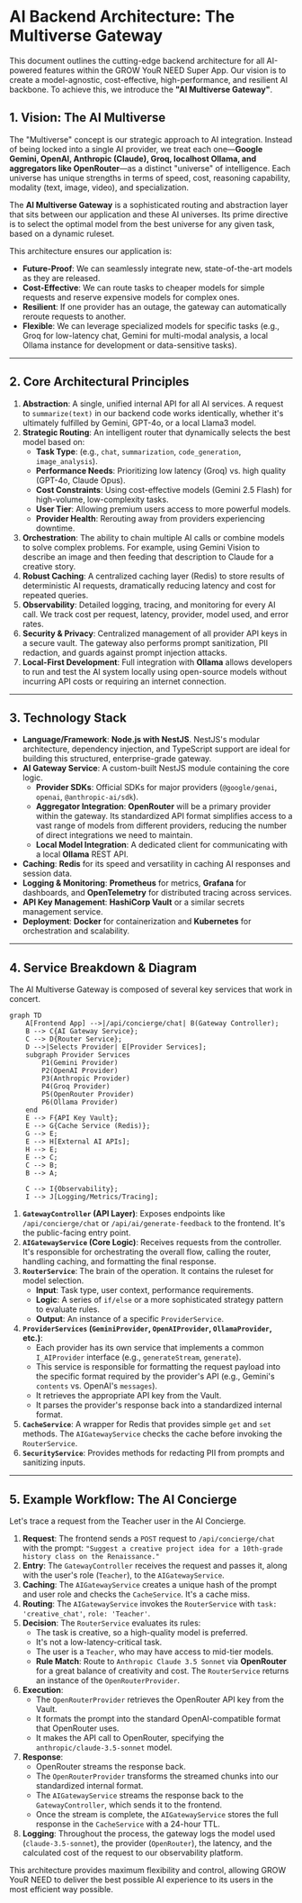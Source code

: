 # AI Backend Architecture: The Multiverse Gateway

This document outlines the cutting-edge backend architecture for all AI-powered features within the GROW YouR NEED Super App. Our vision is to create a model-agnostic, cost-effective, high-performance, and resilient AI backbone. To achieve this, we introduce the **"AI Multiverse Gateway"**.

## 1. Vision: The AI Multiverse

The "Multiverse" concept is our strategic approach to AI integration. Instead of being locked into a single AI provider, we treat each one—**Google Gemini, OpenAI, Anthropic (Claude), Groq, localhost Ollama, and aggregators like OpenRouter**—as a distinct "universe" of intelligence. Each universe has unique strengths in terms of speed, cost, reasoning capability, modality (text, image, video), and specialization.

The **AI Multiverse Gateway** is a sophisticated routing and abstraction layer that sits between our application and these AI universes. Its prime directive is to select the optimal model from the best universe for any given task, based on a dynamic ruleset.

This architecture ensures our application is:
- **Future-Proof**: We can seamlessly integrate new, state-of-the-art models as they are released.
- **Cost-Effective**: We can route tasks to cheaper models for simple requests and reserve expensive models for complex ones.
- **Resilient**: If one provider has an outage, the gateway can automatically reroute requests to another.
- **Flexible**: We can leverage specialized models for specific tasks (e.g., Groq for low-latency chat, Gemini for multi-modal analysis, a local Ollama instance for development or data-sensitive tasks).

---

## 2. Core Architectural Principles

1.  **Abstraction**: A single, unified internal API for all AI services. A request to `summarize(text)` in our backend code works identically, whether it's ultimately fulfilled by Gemini, GPT-4o, or a local Llama3 model.
2.  **Strategic Routing**: An intelligent router that dynamically selects the best model based on:
    -   **Task Type**: (e.g., `chat`, `summarization`, `code_generation`, `image_analysis`).
    -   **Performance Needs**: Prioritizing low latency (Groq) vs. high quality (GPT-4o, Claude Opus).
    -   **Cost Constraints**: Using cost-effective models (Gemini 2.5 Flash) for high-volume, low-complexity tasks.
    -   **User Tier**: Allowing premium users access to more powerful models.
    -   **Provider Health**: Rerouting away from providers experiencing downtime.
3.  **Orchestration**: The ability to chain multiple AI calls or combine models to solve complex problems. For example, using Gemini Vision to describe an image and then feeding that description to Claude for a creative story.
4.  **Robust Caching**: A centralized caching layer (Redis) to store results of deterministic AI requests, dramatically reducing latency and cost for repeated queries.
5.  **Observability**: Detailed logging, tracing, and monitoring for every AI call. We track cost per request, latency, provider, model used, and error rates.
6.  **Security & Privacy**: Centralized management of all provider API keys in a secure vault. The gateway also performs prompt sanitization, PII redaction, and guards against prompt injection attacks.
7.  **Local-First Development**: Full integration with **Ollama** allows developers to run and test the AI system locally using open-source models without incurring API costs or requiring an internet connection.

---

## 3. Technology Stack

-   **Language/Framework**: **Node.js with NestJS**. NestJS's modular architecture, dependency injection, and TypeScript support are ideal for building this structured, enterprise-grade gateway.
-   **AI Gateway Service**: A custom-built NestJS module containing the core logic.
    -   **Provider SDKs**: Official SDKs for major providers (`@google/genai`, `openai`, `@anthropic-ai/sdk`).
    -   **Aggregator Integration**: **OpenRouter** will be a primary provider within the gateway. Its standardized API format simplifies access to a vast range of models from different providers, reducing the number of direct integrations we need to maintain.
    -   **Local Model Integration**: A dedicated client for communicating with a local **Ollama** REST API.
-   **Caching**: **Redis** for its speed and versatility in caching AI responses and session data.
-   **Logging & Monitoring**: **Prometheus** for metrics, **Grafana** for dashboards, and **OpenTelemetry** for distributed tracing across services.
-   **API Key Management**: **HashiCorp Vault** or a similar secrets management service.
-   **Deployment**: **Docker** for containerization and **Kubernetes** for orchestration and scalability.

---

## 4. Service Breakdown & Diagram

The AI Multiverse Gateway is composed of several key services that work in concert.

```mermaid
graph TD
    A[Frontend App] -->|/api/concierge/chat| B(Gateway Controller);
    B --> C{AI Gateway Service};
    C --> D{Router Service};
    D -->|Selects Provider| E[Provider Services];
    subgraph Provider Services
        P1(Gemini Provider)
        P2(OpenAI Provider)
        P3(Anthropic Provider)
        P4(Groq Provider)
        P5(OpenRouter Provider)
        P6(Ollama Provider)
    end
    E --> F{API Key Vault};
    E --> G{Cache Service (Redis)};
    G --> E;
    E --> H[External AI APIs];
    H --> E;
    E --> C;
    C --> B;
    B --> A;

    C --> I{Observability};
    I --> J[Logging/Metrics/Tracing];
```

1.  **`GatewayController` (API Layer)**: Exposes endpoints like `/api/concierge/chat` or `/api/ai/generate-feedback` to the frontend. It's the public-facing entry point.
2.  **`AIGatewayService` (Core Logic)**: Receives requests from the controller. It's responsible for orchestrating the overall flow, calling the router, handling caching, and formatting the final response.
3.  **`RouterService`**: The brain of the operation. It contains the ruleset for model selection.
    -   **Input**: Task type, user context, performance requirements.
    -   **Logic**: A series of `if/else` or a more sophisticated strategy pattern to evaluate rules.
    -   **Output**: An instance of a specific `ProviderService`.
4.  **`ProviderServices` (`GeminiProvider`, `OpenAIProvider`, `OllamaProvider`, etc.)**:
    -   Each provider has its own service that implements a common `I_AIProvider` interface (e.g., `generateStream`, `generate`).
    -   This service is responsible for formatting the request payload into the specific format required by the provider's API (e.g., Gemini's `contents` vs. OpenAI's `messages`).
    -   It retrieves the appropriate API key from the Vault.
    -   It parses the provider's response back into a standardized internal format.
5.  **`CacheService`**: A wrapper for Redis that provides simple `get` and `set` methods. The `AIGatewayService` checks the cache before invoking the `RouterService`.
6.  **`SecurityService`**: Provides methods for redacting PII from prompts and sanitizing inputs.

---

## 5. Example Workflow: The AI Concierge

Let's trace a request from the Teacher user in the AI Concierge.

1.  **Request**: The frontend sends a `POST` request to `/api/concierge/chat` with the prompt: `"Suggest a creative project idea for a 10th-grade history class on the Renaissance."`
2.  **Entry**: The `GatewayController` receives the request and passes it, along with the user's role (`Teacher`), to the `AIGatewayService`.
3.  **Caching**: The `AIGatewayService` creates a unique hash of the prompt and user role and checks the `CacheService`. It's a cache miss.
4.  **Routing**: The `AIGatewayService` invokes the `RouterService` with `task: 'creative_chat'`, `role: 'Teacher'`.
5.  **Decision**: The `RouterService` evaluates its rules:
    -   The task is creative, so a high-quality model is preferred.
    -   It's not a low-latency-critical task.
    -   The user is a `Teacher`, who may have access to mid-tier models.
    -   **Rule Match**: Route to `Anthropic Claude 3.5 Sonnet` via **OpenRouter** for a great balance of creativity and cost. The `RouterService` returns an instance of the `OpenRouterProvider`.
6.  **Execution**:
    -   The `OpenRouterProvider` retrieves the OpenRouter API key from the Vault.
    -   It formats the prompt into the standard OpenAI-compatible format that OpenRouter uses.
    -   It makes the API call to OpenRouter, specifying the `anthropic/claude-3.5-sonnet` model.
7.  **Response**:
    -   OpenRouter streams the response back.
    -   The `OpenRouterProvider` transforms the streamed chunks into our standardized internal format.
    -   The `AIGatewayService` streams the response back to the `GatewayController`, which sends it to the frontend.
    -   Once the stream is complete, the `AIGatewayService` stores the full response in the `CacheService` with a 24-hour TTL.
8.  **Logging**: Throughout the process, the gateway logs the model used (`claude-3.5-sonnet`), the provider (`OpenRouter`), the latency, and the calculated cost of the request to our observability platform.

This architecture provides maximum flexibility and control, allowing GROW YouR NEED to deliver the best possible AI experience to its users in the most efficient way possible.
